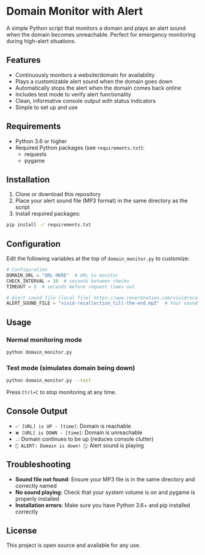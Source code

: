 # Domain Monitor with Alert

A simple Python script that monitors a domain and plays an alert sound when the domain becomes unreachable. Perfect for emergency monitoring during high-alert situations.

## Features

- Continuously monitors a website/domain for availability
- Plays a customizable alert sound when the domain goes down
- Automatically stops the alert when the domain comes back online
- Includes test mode to verify alert functionality
- Clean, informative console output with status indicators
- Simple to set up and use

## Requirements

- Python 3.6 or higher
- Required Python packages (see `requirements.txt`):
  - requests
  - pygame

## Installation

1. Clone or download this repository
2. Place your alert sound file (MP3 format) in the same directory as the script
3. Install required packages:

```bash
pip install -r requirements.txt
```

## Configuration

Edit the following variables at the top of `domain_monitor.py` to customize:

```python
# Configuration
DOMAIN_URL = "URL HERE"  # URL to monitor
CHECK_INTERVAL = 10  # seconds between checks
TIMEOUT = 5  # seconds before request times out

# Alert sound file (local file) https://www.reverbnation.com/vividrecallection/song/14147315-till-the-end
ALERT_SOUND_FILE = "vivid-recallection_till-the-end.mp3"  # Your sound file
```

## Usage

### Normal monitoring mode

```bash
python domain_monitor.py
```

### Test mode (simulates domain being down)

```bash
python domain_monitor.py --test
```

Press `Ctrl+C` to stop monitoring at any time.

## Console Output

- `✅ [URL] is UP - [time]`: Domain is reachable
- `❌ [URL] is DOWN - [time]`: Domain is unreachable
- `.`: Domain continues to be up (reduces console clutter)
- `🚨 ALERT: Domain is down! 🚨`: Alert sound is playing

## Troubleshooting

- **Sound file not found**: Ensure your MP3 file is in the same directory and correctly named
- **No sound playing**: Check that your system volume is on and pygame is properly installed
- **Installation errors**: Make sure you have Python 3.6+ and pip installed correctly

## License

This project is open source and available for any use.